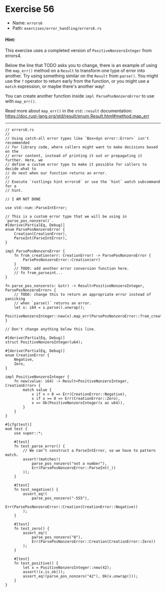# Exercise 56

- Name: ```errors6```
- Path: ```exercises/error_handling/errors6.rs```
#### Hint: 

This exercise uses a completed version of `PositiveNonzeroInteger` from
errors4.

Below the line that TODO asks you to change, there is an example of using
the `map_err()` method on a `Result` to transform one type of error into
another. Try using something similar on the `Result` from `parse()`. You
might use the `?` operator to return early from the function, or you might
use a `match` expression, or maybe there's another way!

You can create another function inside `impl ParsePosNonzeroError` to use
with `map_err()`.

Read more about `map_err()` in the `std::result` documentation:
https://doc.rust-lang.org/std/result/enum.Result.html#method.map_err


---



```rust,editable
// errors6.rs
//
// Using catch-all error types like `Box<dyn error::Error>` isn't recommended
// for library code, where callers might want to make decisions based on the
// error content, instead of printing it out or propagating it further. Here, we
// define a custom error type to make it possible for callers to decide what to
// do next when our function returns an error.
//
// Execute `rustlings hint errors6` or use the `hint` watch subcommand for a
// hint.

// I AM NOT DONE

use std::num::ParseIntError;

// This is a custom error type that we will be using in `parse_pos_nonzero()`.
#[derive(PartialEq, Debug)]
enum ParsePosNonzeroError {
    Creation(CreationError),
    ParseInt(ParseIntError),
}

impl ParsePosNonzeroError {
    fn from_creation(err: CreationError) -> ParsePosNonzeroError {
        ParsePosNonzeroError::Creation(err)
    }
    // TODO: add another error conversion function here.
    // fn from_parseint...
}

fn parse_pos_nonzero(s: &str) -> Result<PositiveNonzeroInteger, ParsePosNonzeroError> {
    // TODO: change this to return an appropriate error instead of panicking
    // when `parse()` returns an error.
    let x: i64 = s.parse().unwrap();
    PositiveNonzeroInteger::new(x).map_err(ParsePosNonzeroError::from_creation)
}

// Don't change anything below this line.

#[derive(PartialEq, Debug)]
struct PositiveNonzeroInteger(u64);

#[derive(PartialEq, Debug)]
enum CreationError {
    Negative,
    Zero,
}

impl PositiveNonzeroInteger {
    fn new(value: i64) -> Result<PositiveNonzeroInteger, CreationError> {
        match value {
            x if x < 0 => Err(CreationError::Negative),
            x if x == 0 => Err(CreationError::Zero),
            x => Ok(PositiveNonzeroInteger(x as u64)),
        }
    }
}

#[cfg(test)]
mod test {
    use super::*;

    #[test]
    fn test_parse_error() {
        // We can't construct a ParseIntError, so we have to pattern match.
        assert!(matches!(
            parse_pos_nonzero("not a number"),
            Err(ParsePosNonzeroError::ParseInt(_))
        ));
    }

    #[test]
    fn test_negative() {
        assert_eq!(
            parse_pos_nonzero("-555"),
            Err(ParsePosNonzeroError::Creation(CreationError::Negative))
        );
    }

    #[test]
    fn test_zero() {
        assert_eq!(
            parse_pos_nonzero("0"),
            Err(ParsePosNonzeroError::Creation(CreationError::Zero))
        );
    }

    #[test]
    fn test_positive() {
        let x = PositiveNonzeroInteger::new(42);
        assert!(x.is_ok());
        assert_eq!(parse_pos_nonzero("42"), Ok(x.unwrap()));
    }
}

```
